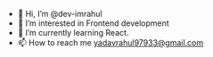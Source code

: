 - 👋 Hi, I’m @dev-imrahul
- 👀 I’m interested in Frontend development
- 🌱 I’m currently learning React.
- 📫 How to reach me yadavrahul97933@gmail.com

<!---
dev-imrahul/dev-imrahul is a ✨ special ✨ repository because its `README.md` (this file) appears on your GitHub profile.
You can click the Preview link to take a look at your changes.
--->
